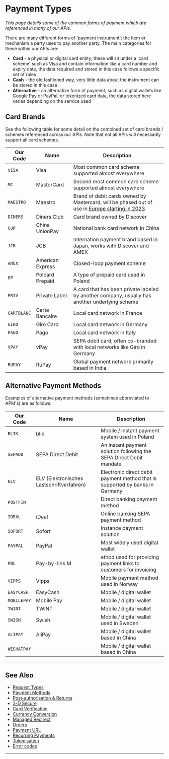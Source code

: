 # Payment Types

*This page details some of the common forms of payment which are referenced in many of our APIs.*

There are many different forms of 'payment instrument'; the item or mechanism a party uses to pay another party. The main categories for these within our APIs are:

- **Card** - a physical or digital card entity, these will sit under a 'card scheme' such as Visa and contain information like a card number and expiry date, the data required and stored in this case follows a specific set of rules
- **Cash** - the old fashioned way, very little data about the instrument can be stored in this case
- **Alternative** - an alternative form of payment, such as digital wallets like Google Pay or PayPal, or tokenized card data, the data stored here varies depending on the service used

## Card Brands

See the following table for some detail on the combined set of card brands / schemes referenced across our APIs. Note that not all APIs will necessarily support all card schemes.

|Our Code|	Name	|Description|
|--------|-------|------------|
|```VISA```	|Visa	|Most common card scheme supported almost everywhere|
|```MC```	|MasterCard	|Second most common card scheme supported almost everywhere|
|```MAESTRO```	|Maestro	|Brand of debit cards owned by Mastercard, will be phased out of use in [Europe starting in 2023](https://en.wikipedia.org/wiki/Maestro_(debit_card))|
|```DINERS```	|Diners Club	|Card brand owned by Discover|
|```CUP```	|China UnionPay	|National bank card network in China|
|```JCB```	|JCB	|Internation payment brand based in Japan, works with Discover and AMEX|
|```AMEX```	|American Express	|Closed-loop payment scheme|
|```PP```	|Polcard Prepaid	|A type of prepaid card used in Poland|
|```PRIV```	|Private Label	|A card that has been private labeled by another company, usually has another underlying scheme|
|```CARTBLANC```	|Carte Bancaire	|Local card network in France|
|```GIRO```	|Giro Card	|Local card network in Germany|
|```PAGO```	|Pago	|Local card network in Italy|
|```VPAY```	|vPay	|SEPA debit card, often co-branded with local networks like Giro in Germany|
|```RUPAY```|	RuPay	|Global payment network primarily based in India|

## Alternative Payment Methods

Examples of alternative payment methods (sometimes abbreviated to APM's) are as follows:

|Our Code	|Name	|Description|
|--------|-------|------------|
|```BLIK```	|blik	|Mobile / instant payment system used in Poland|
|```SEPADD```|	SEPA Direct Debit|	An instant payment solution following the SEPA Direct Debit mandate|
|```ELV```	|ELV (Elektronisches Lastschriftverfahren)	|Electronic direct debit payment method that is supported by banks in Germany|
|```POSTFIN```|	|Direct banking payment method	|
|```IDEAL```	|iDeal	|Online banking SEPA payment method|
|```SOFORT```	|Sofort	|Instance payment solution|
|```PAYPAL```	|PayPal	|Most widely used digital wallet|
|```PBL```	|Pay-by-link	M|ethod used for providing payment links to customers for invoicing|
|```VIPPS```	|Vipps	|Mobile payment method used in Norway|
|```EASYCASH```	|EasyCash	|Mobile / digital wallet|
|```MOBILEPAY```	|Mobile Pay	|Mobile / digital wallet|
|```TWINT```	|TWINT	|Mobile / digital wallet|
|```SWISH```	|Swish	|Mobile / digital wallet used in Sweden|
|```ALIPAY```	|AliPay	|Mobile / digital wallet based in China|
|```WECHATPAY```|	|Mobile / digital wallet based in China|


---

## See Also

- [Request Types](?path=docs/3-1-request-types.md)
- [Payment Methods](?path=docs/3-2-payment-methods.md)
- [Post-authorisation & Returns](?path=docs/3-4-post-auth.md)
- [3-D Secure](?path=docs/3-5-3d-secure.md)
- [Card Verification](?path=docs/3-6-card-verification.md)
- [Currency Conversion](?path=docs/3-7-currency-conversion.md)
- [Managed Redirect](?path=docs/3-8-managed-redirect.md)
- [Orders](?path=docs/3-9-orders.md)
- [Payment URL](?path=docs/3-10-payment-url.md)
- [Recurring Payments](?path=docs/3-11-recurring-payments.md)
- [Tokenisation](?path=docs/3-12-tokenisation.md)
- [Error codes](?path=docs/3-13-error-codes.md)

---
